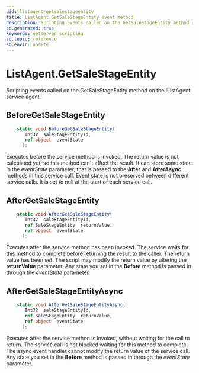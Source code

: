 ```yaml
---
uid: listagent-getsalestageentity
title: ListAgent.GetSaleStageEntity event method
description: Scripting events called on the GetSaleStageEntity method on the ListAgent service agent.
so.generated: true
keywords: netserver scripting
so.topic: reference
so.envir: onsite
---
```

# ListAgent.GetSaleStageEntity

Scripting events called on the <see cref='M:IListAgent.GetSaleStageEntity'>GetSaleStageEntity</see> method on the <see cref='IListAgent'>IListAgent</see>  service agent.

## BeforeGetSaleStageEntity
```cs
    static void BeforeGetSaleStageEntity(
       Int32  saleStageEntityId,
       ref object  eventState
      );
```
Executes before the service method is invoked.
The return value is not calculated yet, so this method can't affect the result.
It can store some state in the *eventState* parameter, that is passed to the **After** and **AfterAsync** methods in this service call.
Event state is not preserved between different service calls. It is set to null at the start of each service call.
## AfterGetSaleStageEntity
```cs
    static void AfterGetSaleStageEntity(
       Int32  saleStageEntityId,
       ref SaleStageEntity  returnValue,
       ref object  eventState
      );
```
Executes after the service method has been invoked. The service waits for this method to complete before returning the result to the caller.
The return value has been set. The script may modify the return value by altering the **returnValue** parameter.
Any state you set in the **Before** method is passed in through the *eventState* parameter.
## AfterGetSaleStageEntityAsync
```cs
    static void AfterGetSaleStageEntityAsync(
       Int32  saleStageEntityId,
       ref SaleStageEntity  returnValue,
       ref object  eventState
      );
```
Executes after the service method is invoked, without waiting for the call to return.
The service call is not blocked waiting for this method to complete.
The async event handler cannot modify the return value of the service call.
Any state you set in the **Before** method is passed in through the *eventState* parameter.


